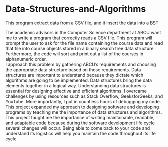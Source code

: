 # Data-Structures-and-Algorithms
This program extract data from a CSV file, and it insert the data into a BST

The academic advisors in the Computer Science department at ABCU want me to write a program that correctly reads a CSV file. This program will prompt the user to ask for the file name containing the course data and read that file into course objects stored in a binary search tree data structure. Furthermore, the code will sort and print out a list of the courses in alphanumeric order.  
I approach this problem by gathering ABCU’s requirements and choosing the appropriate data structure based on those requirements. Data structures are important to understand because they dictate which algorithms are going to be implemented. Data structures bring the data elements together in a logical way. Understanding data structures is essential for designing effective and efficient algorithms. 
I overcame challenges by using resources such as Stack Overflow, GeeksforGeeks, and YouTube. More importantly, I put in countless hours of debugging my code. This project expanded my approach to designing software and developing programs by teaching me the importance of data structures and algorithms. 
This project taught me the importance of writing maintainable, readable, and adaptable code because during the software development life cycle several changes will occur. Being able to come back to your code and understand its logistics will help you maintain the code throughout its life cycle. 
